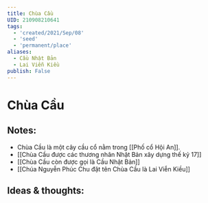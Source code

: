 ```yaml
---
title: Chùa Cầu
UID: 210908210641
tags:
  - 'created/2021/Sep/08'
  - 'seed'
  - 'permanent/place'
aliases:
  - Cầu Nhật Bản
  - Lai Viễn Kiều
publish: False
---
```

# Chùa Cầu

## Notes:
- Chùa Cầu là một cây cầu cổ nằm trong [[Phố cổ Hội An]]. 
- [[Chùa Cầu được các thương nhân Nhật Bản xây dựng thế kỷ 17]]
- [[Chùa Cầu còn được gọi là Cầu Nhật Bản]]
- [[Chúa Nguyễn Phúc Chu đặt tên Chùa Cầu là Lai Viễn Kiều]]

## Ideas & thoughts:
